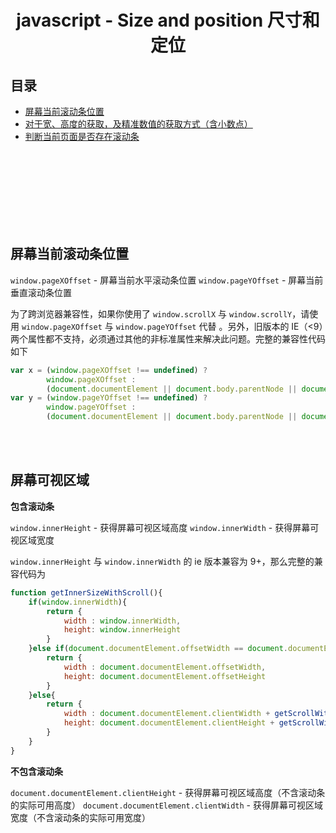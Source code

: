 # <div align="center">javascript - Size and position 尺寸和定位</div>

## 目录

- [屏幕当前滚动条位置](#屏幕当前滚动条位置)
- [对于宽、高度的获取，及精准数值的获取方式（含小数点）](#user-content-对于宽高度的获取及精准数值的获取方式含小数点)
- [判断当前页面是否存在滚动条](#判断当前页面是否存在滚动条)




<br><br><br><br><br><br><br>


## 屏幕当前滚动条位置

`window.pageXOffset` - 屏幕当前水平滚动条位置
`window.pageYOffset` - 屏幕当前垂直滚动条位置

为了跨浏览器兼容性，如果你使用了 `window.scrollX` 与 `window.scrollY`，请使用 `window.pageXOffset` 与 `window.pageYOffset` 代替 。另外，旧版本的 IE（<9）两个属性都不支持，必须通过其他的非标准属性来解决此问题。完整的兼容性代码如下

```javascript
var x = (window.pageXOffset !== undefined) ? 
        window.pageXOffset : 
        (document.documentElement || document.body.parentNode || document.body).scrollLeft;
var y = (window.pageYOffset !== undefined) ? 
        window.pageYOffset : 
        (document.documentElement || document.body.parentNode || document.body).scrollTop;
```
<br><br>

## 屏幕可视区域

**包含滚动条**

`window.innerHeight` - 获得屏幕可视区域高度
`window.innerWidth` - 获得屏幕可视区域宽度

`window.innerHeight` 与 `window.innerWidth` 的 ie 版本兼容为 9+，那么完整的兼容代码为

```js
function getInnerSizeWithScroll(){
    if(window.innerWidth){
        return {
            width : window.innerWidth,
            height: window.innerHeight
        }
    }else if(document.documentElement.offsetWidth == document.documentElement.clientWidth){
        return {
            width : document.documentElement.offsetWidth,
            height: document.documentElement.offsetHeight
        }
    }else{
        return {
            width : document.documentElement.clientWidth + getScrollWith(),
            height: document.documentElement.clientHeight + getScrollWith()
        }
    }
}
```

**不包含滚动条**

`document.documentElement.clientHeight` - 获得屏幕可视区域高度（不含滚动条的实际可用高度）
`document.documentElement.clientWidth` - 获得屏幕可视区域宽度（不含滚动条的实际可用宽度）

